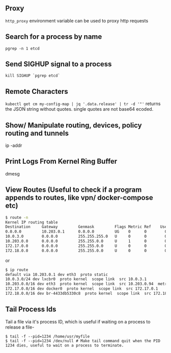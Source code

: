 Proxy
-----
`http_proxy` environment variable can be used to proxy http requests

Search for a process by name
------------------------------
`pgrep -n 1 etcd`

Send SIGHUP signal to a process
-------------------------------
```kill SIGHUP `pgrep etcd` ```

Remote Characters
-----------------
`kubectl get cm my-config-map | jq '.data.release' | tr -d '"'`
returns the JSON string without quotes.
single quotes are not base64 ecoded.

Show/ Manipulate routing, devices, policy routing and tunnels
-------------------------------------------------------------
ip -addr

Print Logs From Kernel Ring Buffer
----------------------------------

dmesg

View Routes (Useful to check if a program appends to routes, like vpn/ docker-compose etc)
------------------------------------------------------------------------------------------
``` bash
$ route -n
Kernel IP routing table
Destination     Gateway         Genmask         Flags Metric Ref    Use Iface
0.0.0.0         10.203.0.1      0.0.0.0         UG    0      0        0 eth3
10.0.3.0        0.0.0.0         255.255.255.0   U     0      0        0 lxcbr0
10.203.0.0      0.0.0.0         255.255.0.0     U     1      0        0 eth3
172.17.0.0      0.0.0.0         255.255.0.0     U     0      0        0 docker0
172.18.0.0      0.0.0.0         255.255.0.0     U     0      0        0 br-4433db5330c8
```
or 
```bash
$ ip route
default via 10.203.0.1 dev eth3  proto static 
10.0.3.0/24 dev lxcbr0  proto kernel  scope link  src 10.0.3.1 
10.203.0.0/16 dev eth3  proto kernel  scope link  src 10.203.0.94  metric 1 
172.17.0.0/16 dev docker0  proto kernel  scope link  src 172.17.0.1 
172.18.0.0/16 dev br-4433db5330c8  proto kernel  scope link  src 172.18.0.1 
```

Tail Process Ids
----------------
Tail a file via it's process ID, which is useful if waiting on a process to release a file-
```
$ tail -f --pid=1234 /home/usr/myfile
$ tail -f --pid=1234 /dev/null # Make tail command quit when the PID 1234 dies, useful to wait on a process to terminate.
```
